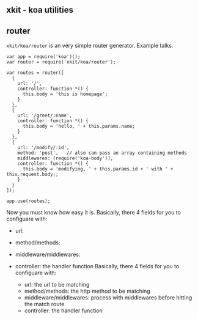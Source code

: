 xkit - koa utilities
----

## router

`xkit/koa/router` is an very simple router generator. Example talks.

```
var app = require('koa')();
var router = require('xkit/koa/router');

var routes = router([
  {
    url: '/',
    controller: function *() {
      this.body = 'this is homepage';
    }
  },
  {
    url: '/greet/:name',
    controller: function *() {
      this.body = 'hello, ' + this.params.name;
    }
  },
  {
    url: '/modify/:id',
    method: 'post',   // also can pass an array containing methods
    middlewares: [require('koa-body')], 
    controller: function *() {
      this.body = 'modifying, ' + this.params.id + ' with ' + this.request.body;;
    }
  }
]);

app.use(routes);
```

Now you must know how easy it is. Basically, there 4 fields for you to configuare with:

- url:
- method/methods:
- middleware/middlewares:
- controller: the handler function  Basically, there 4 fields for you to configuare with:

  - url: the url to be matching
  - method/methods: the http method to be matching
  - middleware/middlewares: process with middlewares before hitting the match route
  - controller: the handler function 
